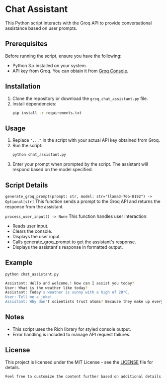 # Chat Assistant

This Python script interacts with the Groq API to provide conversational assistance based on user prompts.

## Prerequisites

Before running the script, ensure you have the following:

- Python 3.x installed on your system.
- API key from Groq. You can obtain it from [Groq Console](https://console.groq.com/keys).

## Installation

1. Clone the repository or download the `groq_chat_assistant.py` file.
2. Install dependencies:
   ```bash
   pip install -r requirements.txt
   ```

## Usage
1. Replace `"..."` in the script with your actual API key obtained from Groq.
2. Run the script:
   ```bash
   python chat_assistant.py
   ```
3. Enter your prompt when prompted by the script. The assistant will respond based on the model specified.

## Script Details
`generate_groq_prompt(prompt: str, model: str="llama3-70b-8192") -> Optional[str]`
This function sends a prompt to the Groq API and returns the response from the assistant.

`process_user_input() -> None`
This function handles user interaction:

- Reads user input.
- Clears the console.
- Displays the user input.
- Calls generate_groq_prompt to get the assistant's response.
- Displays the assistant's response in formatted output.

## Example
```bash
python chat_assistant.py
```
```bash
Assistant: Hello and welcome.! How can I assist you today?
User: What is the weather like today?
Assistant: Today's weather is sunny with a high of 28°C.
User: Tell me a joke!
Assistant: Why don't scientists trust atoms? Because they make up everything!
```

## Notes
- This script uses the Rich library for styled console output.
- Error handling is included to manage API request failures.

## License
This project is licensed under the MIT License - see the [LICENSE](LICENSE) file for details.
```txt
Feel free to customize the content further based on additional details about your project, such as specific instructions for setting up the environment or any other relevant information.
```
